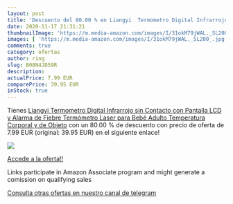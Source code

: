 ```yaml
---
layout: post
title: 'Descuento del 80.00 % en Liangyi  Termometro Digital Infrarrojo s'
date: 2020-11-17 21:31:21
thumbnailImage: 'https://m.media-amazon.com/images/I/31okM79jWAL._SL200_.jpg'
images: [ 'https://m.media-amazon.com/images/I/31okM79jWAL._SL200_.jpg' ]
comments: true
category: ofertas
author: ring
slug: B08N4JD59R
description:
actualPrice: 7.99 EUR
comparePrice: 39.95 EUR
inStock: true
---
```


Tienes [Liangyi  Termometro Digital Infrarrojo sin Contacto con Pantalla LCD y Alarma de Fiebre Termómetro Laser para Bebé Adulto Temperatura Corporal y de Objeto](https://www.amazon.es/dp/B08N4JD59R/?tag=redken-21) con un 80.00 % de descuento con precio de oferta de 7.99 EUR (original: 39.95 EUR) en el siguiente enlace!

[![](https://m.media-amazon.com/images/I/31okM79jWAL._SL200_.jpg)](https://www.amazon.es/dp/B08N4JD59R/?tag=redken-21)

[Accede a la oferta!!](https://www.amazon.es/dp/B08N4JD59R/?tag=redken-21)

Links participate in Amazon Associate program and might generate a comission on qualifying sales

[Consulta otras ofertas en nuestro canal de telegram](https://t.me/s/ofertas25)
